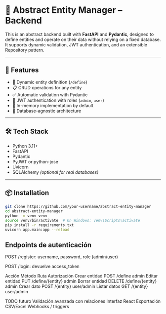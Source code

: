 # 🧩 Abstract Entity Manager – Backend

This is an abstract backend built with **FastAPI** and **Pydantic**, designed to define entities and operate on their data without relying on a fixed database. It supports dynamic validation, JWT authentication, and an extensible Repository pattern.

---

## 🚀 Features

- 🔧 Dynamic entity definition (`/define`)
- 📋 CRUD operations for any entity
- ✅ Automatic validation with Pydantic
- 🔐 JWT authentication with roles (`admin`, `user`)
- 🧠 In-memory implementation by default
- 🧱 Database-agnostic architecture

---

## 🛠️ Tech Stack

- Python 3.11+
- FastAPI
- Pydantic
- PyJWT or python-jose
- Uvicorn
- SQLAlchemy *(optional for real databases)*

---

## 📦 Installation

```bash
git clone https://github.com/your-username/abstract-entity-manager
cd abstract-entity-manager
python -m venv venv
source venv/bin/activate  # On Windows: venv\Scripts\activate
pip install -r requirements.txt
uvicorn app.main:app --reload
```

## Endpoints de autenticación
POST /register: username, password, role (admin/user)

POST /login: devuelve access_token

Acción	Método	Ruta	Autorización
Crear entidad	POST	/define	admin
Editar entidad	PUT	/define/{entity}	admin
Borrar entidad	DELETE	/define/{entity}	admin
Crear dato	POST	/{entity}	user/admin
Listar datos	GET	/{entity}	user/admin


TODO futuro
Validación avanzada con relaciones
Interfaz React
Exportación CSV/Excel
Webhooks / triggers

